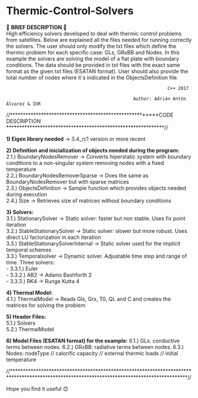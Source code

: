 # Thermic-Control-Solvers

:rocket:  **BRIEF DESCRIPTION** :rocket:  
High efficiency solvers developed to deal with thermic control problems from satellites. Below are explained all the files needed for running correctly the solvers. The user should only modify the txt files which define the thermic problem for each specific case: GLs, GRxBB and Nodes. In this example the solvers are solving the model of a flat plate with boundary conditions. The data should be provided in txt files with the exact same format as the given txt files (ESATAN format). User should also provide the total number of nodes where it´s indicated in the ObjectsDefinition file.                                             
                                                                                                                                                                 
                                                                 C++ 2017     
                                                 
                                                    Author: Adrián Antón Álvarez & IDR                      
                                                                                                                                                                 

//********************************************************CODE DESCRIPTION *************************************************************//

**1) Eigen library needed** -> 3.4_rc1 version or more recent            
                                                                           
**2) Definition and inicialization of objects needed during the program:**                                                                                          
      2.1.) BoundaryNodesRemover -> Converts hiperstatic system with boundary conditions to a non-singular system removing nodes with a fixed temperature        
      2.2.) BoundaryNodesRemoverSparse -> Does the same as BoundaryNodesRemover but with sparse matrices                                                         
      2.3.) ObjectsDefinition -> Sample function which provides objects needed during execution                                                                  
      2.4.)  Size -> Retrieves size of matrices without boundary conditions                                                                                      
                                                                                                                                                                 
**3) Solvers:**                                                                                                                                                    
      3.1.) StationarySolver -> Static solver: faster but non stable. Uses fix point iteration                                                                   
      3.2.) StableStationarySolver -> Static solver: slower but more robust. Uses direct LU factorization in each iteration                                        
      3.3.) StableStationarySolverInternal -> Static solver used for the implicit temporal schemes                                                                                                                                                                      
      3.3.) Temporalsolver -> Dynamic solver. Adjustable time step and range of time. Three solvers:                                                             
         - 3.3.1.) Euler                                                                                                                                      
         - 3.3.2.) AB2 -> Adams Bashforth 2                                                                                                                   
         - 3.3.3.) RK4 -> Runge Kutta 4                                                                                                                       
                                                                                                                                                                   
 **4) Thermal Model:**                                                                                                                                               
      4.1.) ThermalModel -> Reads Gls, Grs, T0, QL and C and creates the matrices for solving the problem                                                        
                                                                                                                                                                 
 **5) Header Files:**                                                                                                                                                
      5.1.) Solvers                                                                                                                                              
      5.2.) ThermalModel       

 **6) Model Files (ESATAN format) for the example:**
      6.1.)  GLs: conductive terms between nodes.
      6.2.)  GRxBB: radiative terms between nodes.
      6.3.)  Nodes: nodeType // calorific capacity // external thermic loads // initial temperature
                                                                                                                                     
                                                                                                                                                                 
//********************************************************************************************************************************************//

Hope you find it useful :blush:

